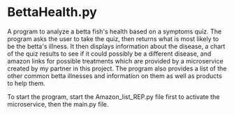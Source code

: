 # BettaHealth.py
A program to analyze a betta fish's health based on a symptoms quiz.
The program asks the user to take the quiz, then returns what is most
likely to be the betta's illness. It then displays information about the
disease, a chart of the quiz results to see if it could possibly be a different
disease, and amazon links for possible treatments which are provided by
a microservice created by my partner in this project. The program also provides
a list of the other common betta illnesses and information on them as well
as products to help them.

To start the program, start the Amazon_list_REP.py file first to
activate the microservice, then the main.py file.
